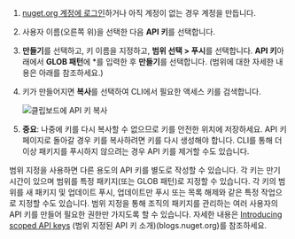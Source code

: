 1. [nuget.org 계정에 로그인](https://www.nuget.org/users/account/LogOn?returnUrl=%2F)하거나 아직 계정이 없는 경우 계정을 만듭니다.

1. 사용자 이름(오른쪽 위)을 선택한 다음 **API 키**를 선택합니다.

1. **만들기**를 선택하고, 키 이름을 지정하고, **범위 선택 > 푸시**를 선택합니다. **API 키**아래에서 **GLOB 패턴**에 *를 입력한 후 **만들기**를 선택합니다. (범위에 대한 자세한 내용은 아래를 참조하세요.)

1. 키가 만들어지면 **복사**를 선택하여 CLI에서 필요한 액세스 키를 검색합니다.

    ![클립보드에 API 키 복사](../media/QS_Create-02-APIKey.png)

1. **중요**: 나중에 키를 다시 복사할 수 없으므로 키를 안전한 위치에 저장하세요. API 키 페이지로 돌아갈 경우 키를 복사하려면 키를 다시 생성해야 합니다. CLI를 통해 더 이상 패키지를 푸시하지 않으려는 경우 API 키를 제거할 수도 있습니다.

범위 지정을 사용하면 다른 용도의 API 키를 별도로 작성할 수 있습니다. 각 키는 만기 시간이 있으며 범위를 특정 패키지(또는 GLOB 패턴)로 지정할 수 있습니다. 각 키의 범위를 새 패키지 및 업데이트 푸시, 업데이트만 푸시 또는 목록 해제와 같은 특정 작업으로 지정할 수도 있습니다. 범위 지정을 통해 조직의 패키지를 관리하는 여러 사용자의 API 키를 만들어 필요한 권한만 가지도록 할 수 있습니다. 자세한 내용은 [Introducing scoped API keys](https://blog.nuget.org/20170202/introducing-scoped-api-keys.html) (범위 지정된 API 키 소개)(blogs.nuget.org)를 참조하세요.